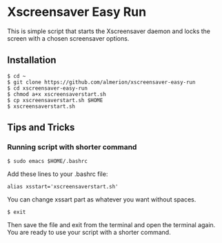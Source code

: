 # Xscreensaver Easy Run

This is simple script that starts the Xscreensaver daemon and locks the screen with a chosen screensaver options.

## Installation

```
$ cd ~
$ git clone https://github.com/almerion/xscreensaver-easy-run
$ cd xscreensaver-easy-run
$ chmod a+x xscreensaverstart.sh
$ cp xscreensaverstart.sh $HOME
$ xscreensaverstart.sh
```
## Tips and Tricks

### Running script with shorter command

`$ sudo emacs $HOME/.bashrc`

Add these lines to your .bashrc file:

`alias xsstart='xscreensaverstart.sh'`

You can change xssart part as whatever you want without spaces.

`$ exit`

Then save the file and exit from the terminal and open the terminal again.
You are ready to use your script with a shorter command.







